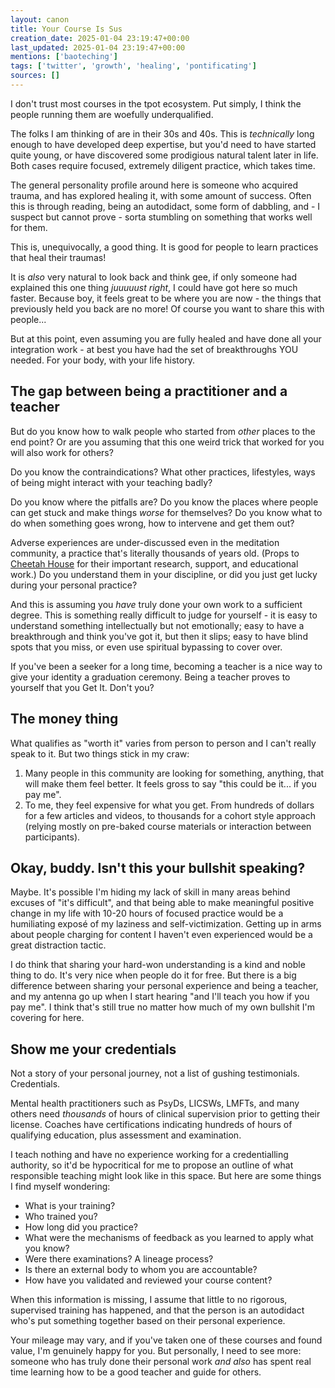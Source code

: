 ```yaml
---
layout: canon
title: Your Course Is Sus
creation_date: 2025-01-04 23:19:47+00:00
last_updated: 2025-01-04 23:19:47+00:00
mentions: ['baoteching']
tags: ['twitter', 'growth', 'healing', 'pontificating']
sources: []
---
```


I don't trust most courses in the tpot ecosystem. Put simply, I think the people running them are woefully underqualified.

The folks I am thinking of are in their 30s and 40s. This is _technically_ long enough to have developed deep expertise, but you'd need to have started quite young, or have discovered some prodigious natural talent later in life. Both cases require focused, extremely diligent practice, which takes time.

The general personality profile around here is someone who acquired trauma, and has explored healing it, with some amount of success. Often this is through reading, being an autodidact, some form of dabbling, and - I suspect but cannot prove - sorta stumbling on something that works well for them.

This is, unequivocally, a good thing. It is good for people to learn practices that heal their traumas!

It is _also_ very natural to look back and think gee, if only someone had explained this one thing _juuuuust right_, I could have got here so much faster. Because boy, it feels great to be where you are now - the things that previously held you back are no more! Of course you want to share this with people...

But at this point, even assuming you are fully healed and have done all your integration work - at best you have had the set of breakthroughs YOU needed. For your body, with your life history.

## The gap between being a practitioner and a teacher

But do you know how to walk people who started from _other_ places to the end point? Or are you assuming that this one weird trick that worked for you will also work for others?

Do you know the contraindications? What other practices, lifestyles, ways of being might interact with your teaching badly?

Do you know where the pitfalls are? Do you know the places where people can get stuck and make things _worse_ for themselves? Do you know what to do when something goes wrong, how to intervene and get them out?

Adverse experiences are under-discussed even in the meditation community, a practice that's literally thousands of years old. (Props to [Cheetah House](https://www.cheetahhouse.org/) for their important research, support, and educational work.) Do you understand them in your discipline, or did you just get lucky during your personal practice?

And this is assuming you _have_ truly done your own work to a sufficient degree. This is something really difficult to judge for yourself - it is easy to understand something intellectually but not emotionally; easy to have a breakthrough and think you've got it, but then it slips; easy to have blind spots that you miss, or even use spiritual bypassing to cover over.

If you've been a seeker for a long time, becoming a teacher is a nice way to give your identity a graduation ceremony. Being a teacher proves to yourself that you Get It. Don't you?

## The money thing

What qualifies as "worth it" varies from person to person and I can't really speak to it. But two things stick in my craw:

1. Many people in this community are looking for something, anything, that will make them feel better. It feels gross to say "this could be it... if you pay me".
2. To me, they feel expensive for what you get. From hundreds of dollars for a few articles and videos, to thousands for a cohort style approach (relying mostly on pre-baked course materials or interaction between participants).

## Okay, buddy. Isn't this your bullshit speaking?

Maybe. It's possible I'm hiding my lack of skill in many areas behind excuses of "it's difficult", and that being able to make meaningful positive change in my life with 10-20 hours of focused practice would be a humiliating exposé of my laziness and self-victimization. Getting up in arms about people charging for content I haven't even experienced would be a great distraction tactic.

I do think that sharing your hard-won understanding is a kind and noble thing to do. It's very nice when people do it for free. But there is a big difference between sharing your personal experience and being a teacher, and my antenna go up when I start hearing "and I'll teach you how if you pay me". I think that's still true no matter how much of my own bullshit I'm covering for here.

## Show me your credentials

Not a story of your personal journey, not a list of gushing testimonials. Credentials.

Mental health practitioners such as PsyDs, LICSWs, LMFTs, and many others need _thousands_ of hours of clinical supervision prior to getting their license. Coaches have certifications indicating hundreds of hours of qualifying education, plus assessment and examination.

I teach nothing and have no experience working for a credentialling authority, so it'd be hypocritical for me to propose an outline of what responsible teaching might look like in this space. But here are some things I find myself wondering:

* What is your training?
* Who trained you?
* How long did you practice?
* What were the mechanisms of feedback as you learned to apply what you know?
* Were there examinations? A lineage process?
* Is there an external body to whom you are accountable?
* How have you validated and reviewed your course content?

When this information is missing, I assume that little to no rigorous, supervised training has happened, and that the person is an autodidact who's put something together based on their personal experience.

Your mileage may vary, and if you've taken one of these courses and found value, I'm genuinely happy for you. But personally, I need to see more: someone who has truly done their personal work _and also_ has spent real time learning how to be a good teacher and guide for others.